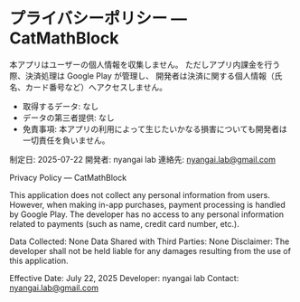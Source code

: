 # プライバシーポリシー — CatMathBlock

本アプリはユーザーの個人情報を収集しません。
ただしアプリ内課金を行う際、決済処理は Google Play が管理し、 開発者は決済に関する個人情報（氏名、カード番号など）へアクセスしません。

- 取得するデータ: なし
- データの第三者提供: なし
- 免責事項: 本アプリの利用によって生じたいかなる損害についても開発者は一切責任を負いません。

制定日: 2025-07-22
開発者: nyangai lab
連絡先: nyangai.lab@gmail.com


Privacy Policy — CatMathBlock

This application does not collect any personal information from users. However, when making in-app purchases, payment processing is handled by Google Play. The developer has no access to any personal information related to payments (such as name, credit card number, etc.).

Data Collected: None
Data Shared with Third Parties: None
Disclaimer: The developer shall not be held liable for any damages resulting from the use of this application.

Effective Date: July 22, 2025
Developer: nyangai lab
Contact: nyangai.lab@gmail.com
